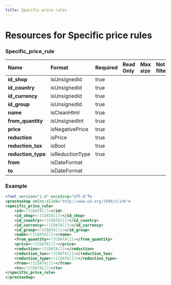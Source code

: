 ```yaml
---
title: Specific price rules
---
```


# Resources for Specific price rules

### Specific_price_rule

|        Name        |     Format      | Required | Read Only | Max size | Not filterable | Description |
| :----------------- | :-------------- | :------- | :-------- | :------- | :------------- | :---------- |
| **id_shop**        | isUnsignedId    | true     |           |          |                |             |
| **id_country**     | isUnsignedId    | true     |           |          |                |             |
| **id_currency**    | isUnsignedId    | true     |           |          |                |             |
| **id_group**       | isUnsignedId    | true     |           |          |                |             |
| **name**           | isCleanHtml     | true     |           |          |                |             |
| **from_quantity**  | isUnsignedInt   | true     |           |          |                |             |
| **price**          | isNegativePrice | true     |           |          |                |             |
| **reduction**      | isPrice         | true     |           |          |                |             |
| **reduction_tax**  | isBool          | true     |           |          |                |             |
| **reduction_type** | isReductionType | true     |           |          |                |             |
| **from**           | isDateFormat    |          |           |          |                |             |
| **to**             | isDateFormat    |          |           |          |                |             |


### Example

```xml
<?xml version="1.0" encoding="UTF-8"?>
<prestashop xmlns:xlink="http://www.w3.org/1999/xlink">
<specific_price_rule>
	<id><![CDATA[]]></id>
	<id_shop><![CDATA[]]></id_shop>
	<id_country><![CDATA[]]></id_country>
	<id_currency><![CDATA[]]></id_currency>
	<id_group><![CDATA[]]></id_group>
	<name><![CDATA[]]></name>
	<from_quantity><![CDATA[]]></from_quantity>
	<price><![CDATA[]]></price>
	<reduction><![CDATA[]]></reduction>
	<reduction_tax><![CDATA[]]></reduction_tax>
	<reduction_type><![CDATA[]]></reduction_type>
	<from><![CDATA[]]></from>
	<to><![CDATA[]]></to>
</specific_price_rule>
</prestashop>

```

